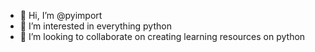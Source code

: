 - 👋 Hi, I’m @pyimport
- 👀 I’m interested in everything python
- 💞️ I’m looking to collaborate on creating learning resources on python

<!---
pyimport/pyimport is a ✨ special ✨ repository because its `README.md` (this file) appears on your GitHub profile.
You can click the Preview link to take a look at your changes.
--->
